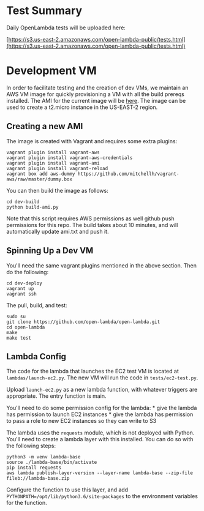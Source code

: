 # Test Summary

Daily OpenLambda tests will be uploaded here:

[https://s3.us-east-2.amazonaws.com/open-lambda-public/tests.html](https://s3.us-east-2.amazonaws.com/open-lambda-public/tests.html)

# Development VM

In order to facilitate testing and the creation of dev VMs, we
maintain an AWS VM image for quickly provisioning a VM with all the
build prereqs installed.  The AMI for the current image will be
[here](https://raw.githubusercontent.com/open-lambda/testing/master/dev-build/ami.txt).
The image can be used to create a t2.micro instance in the US-EAST-2
region.

## Creating a new AMI

The image is created with Vagrant and requires some extra plugins:

```
vagrant plugin install vagrant-aws
vagrant plugin install vagrant-aws-credentials
vagrant plugin install vagrant-ami
vagrant plugin install vagrant-reload
vagrant box add aws-dummy https://github.com/mitchellh/vagrant-aws/raw/master/dummy.box
```

You can then build the image as follows:

```
cd dev-build
python build-ami.py
```

Note that this script requires AWS permissions as well github push
permissions for this repo.  The build takes about 10 minutes, and will
automatically update ami.txt and push it.

## Spinning Up a Dev VM

You'll need the same vagrant plugins mentioned in the above section.
Then do the following:

```
cd dev-deploy
vagrant up
vagrant ssh
```

The pull, build, and test:

```
sudo su
git clone https://github.com/open-lambda/open-lambda.git
cd open-lambda
make
make test
```

## Lambda Config

The code for the lambda that launches the EC2 test VM is located at
`lambdas/launch-ec2.py`.  The new VM will run the code in
`tests/ec2-test.py`.

Upload `launch-ec2.py` as a new lambda function, with whatever
triggers are appropriate.  The entry function is main.

You'll need to do some permission config for the lambda: * give the
lambda has permission to launch EC2 instances * give the lambda has
permission to pass a role to new EC2 instances so they can write to S3

The lambda uses the `requests` module, which is not deployed with
Python.  You'll need to create a lambda layer with this installed.
You can do so with the following steps:

```
python3 -m venv lambda-base
source ./lambda-base/bin/activate
pip install requests
aws lambda publish-layer-version --layer-name lambda-base --zip-file fileb://lambda-base.zip 
```

Configure the function to use this layer, and add
`PYTHONPATH=/opt/lib/python3.6/site-packages` to the environment
variables for the function.
